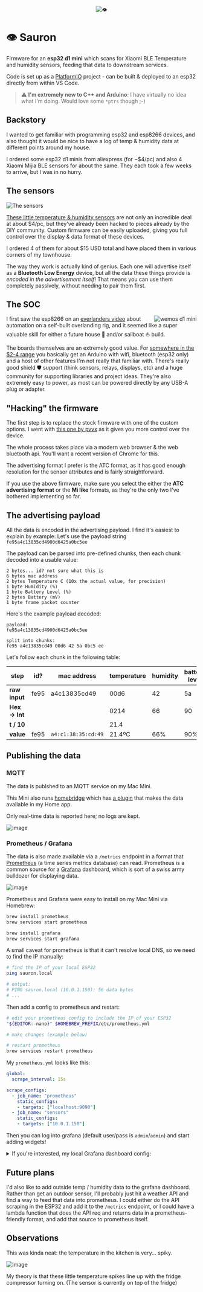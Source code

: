 <p align="center"><img src="https://user-images.githubusercontent.com/3444/112892697-a9583300-90a7-11eb-8f26-14f10f1d072e.gif" alt="👁️"/></p>

# 👁️ Sauron

Firmware for an **esp32 d1 mini** which scans for Xiaomi BLE Temperature and humidity sensors, feeding that data to downstream services.

Code is set up as a [PlatformIO](https://platformio.org) project - can be built & deployed to an esp32 directly from within VS Code.

> :warning: **I'm extremely new to C++ and Arduino**: I have virtually no idea what I'm doing. Would love some `*ptrs` though ;-)


## Backstory

I wanted to get familiar with programming esp32 and esp8266 devices, and also thought it would be nice to have a log of temp & humidity data at different points around my house.

I ordered some esp32 d1 minis from aliexpress (for ~$4/pc) and also 4 Xiaomi Mijia BLE sensors for about the same. They each took a few weeks to arrive, but I was in no hurry.


## The sensors

![The sensors](https://user-images.githubusercontent.com/3444/112892474-59796c00-90a7-11eb-8b7e-2baac52011b7.png)

[These little temperature & humidity sensors](https://www.aliexpress.com/wholesale?catId=0&initiative_id=SB_20210329142009&SearchText=xiaomi+mijia+temperature+humidity+2) are not only an incredible deal at about $4/pc, but they've already been hacked to pieces already by the DIY community. Custom firmware can be easily uploaded, giving you full control over the display & data format of these devices.

I ordered 4 of them for about $15 USD total and have placed them in various corners of my townhouse.

The way they work is actually kind of genius. Each one will advertise itself as a **Bluetooth Low Energy** device, but all the data these things provide is _encoded in the advertisement itself_! That means you can use them completely passively, without needing to pair them first.


## The SOC

<img src="https://user-images.githubusercontent.com/3444/112905602-add91780-90b8-11eb-9289-cd1a81ac15ce.png" alt="wemos d1 mini" align="right"/>

I first saw the esp8266 on an [everlanders video](https://www.youtube.com/watch?v=aS3BiYaEfiw) about automation on a self-built overlanding rig, and it seemed like a super valuable skill for either a future house 🏡   and/or sailboat ⛵  build.

The boards themselves are an extremely good value. For [somewhere in the $2-4 range](https://www.aliexpress.com/wholesale?catId=0&initiative_id=SB_20210329155255&SearchText=wemos+d1+mini+esp32) you basically get an Arduino with wifi, bluetooth (esp32 only) and a host of other features I'm not really that familiar with. There's really good shield 🛡️  support (think sensors, relays, displays, etc) and a huge community for supporting libraries and project ideas. They're also extremely easy to power, as most can be powered directly by any USB-A plug or adapter.


## "Hacking" the firmware

The first step is to replace the stock firmware with one of the custom options. I went with [this one by pvvx](https://github.com/pvvx/ATC_MiThermometer#flashing-or-updating-the-firmware-ota) as it gives you more control over the device.

The whole process takes place via a modern web browser & the web bluetooth api. You'll want a recent version of Chrome for this.

The advertising format I prefer is the ATC format, as it has good enough resolution for the sensor attributes and is fairly straightforward.

If you use the above firmware, make sure you select the either the **ATC advertising format** or the **Mi like** formats, as they're the only two I've bothered implementing so far.

## The advertising payload

All the data is encoded in the advertising payload. I find it's easiest to explain by example: Let's use the payload string `fe95a4c13835cd4900d6425a0bc5ee`

The payload can be parsed into pre-defined chunks, then each chunk decoded into a usable value:
```
2 bytes... id? not sure what this is
6 bytes mac address
2 bytes Temperature C (10x the actual value, for precision)
1 byte Humidity (%)
1 byte Battery Level (%)
2 bytes Battery (mV)
1 byte frame packet counter
```

Here's the example payload decoded:

```
payload:
fe95a4c13835cd4900d6425a0bc5ee

split into chunks:
fe95 a4c13835cd49 00d6 42 5a 0bc5 ee
```

Let's follow each chunk in the following table:

| step | id? | mac address | temperature | humidity | battery level | battery (mV) | message counter |
| --- | --- | ------------- | ------------- | ------------- | ------------- | ------------- | ------------- |
| **raw input** | fe95 | a4c13835cd49  | 00d6  | 42 | 5a | 0bc5 | ee |
| **Hex -> Int** |  |  | 0214 | 66 | 90 | 3013 | 238 |
| **t / 10** |  |  | 21.4  |  |  |  |  |  |  |
| **value** | fe95 | `a4:c1:38:35:cd:49`  | 21.4ºC | 66% | 90% | 3.013V | 238 |


## Publishing the data

### MQTT 

The data is publshed to an MQTT service on my Mac Mini.

This Mini also runs [homebridge](https://homebridge.io) which has [a plugin](https://www.npmjs.com/package/homebridge-mqttthing) that makes the data available in my Home app.

Only real-time data is reported here; no logs are kept.

![image](https://user-images.githubusercontent.com/3444/121961717-c52db580-cd35-11eb-9bf2-5d7d9ecb1630.png)


### Prometheus / Grafana

The data is also made available via a `/metrics` endpoint in a format that [Prometheus](https://prometheus.io/) (a time series metrics database) can read. Prometheus is a common source for a [Grafana](https://grafana.com) dashboard, which is sort of a swiss army bulldozer for displaying data.

![image](https://user-images.githubusercontent.com/3444/121961502-81d34700-cd35-11eb-9349-494aa7c63eea.png)

Prometheus and Grafana were easy to install on my Mac Mini via Homebrew:

```bash
brew install prometheus
brew services start prometheus

brew install grafana
brew services start grafana
```

A small caveat for prometheus is that it can't resolve local DNS, so we need to find the IP manually:

```bash
# find the IP of your local ESP32
ping sauron.local

# output:
# PING sauron.local (10.0.1.150): 56 data bytes
# ...
```

Then add a config to prometheus and restart:

```bash
# edit your prometheus config to include the IP of your ESP32
"${EDITOR:-nano}" $HOMEBREW_PREFIX/etc/prometheus.yml

# make changes (example below)

# restart prometheus
brew services restart prometheus
```

My `prometheus.yml` looks like this:
```yml
global:
  scrape_interval: 15s

scrape_configs:
  - job_name: "prometheus"
    static_configs:
    - targets: ["localhost:9090"]
  - job_name: "sensors"
    static_configs:
    - targets: ["10.0.1.150"]
```

Then you can log into grafana (default user/pass is `admin`/`admin`) and start adding widgets!

<details>
 <summary>If you're interested, my local Grafana dashboard config:</summary>

  ```json
{
  "annotations": {
    "list": [
      {
        "builtIn": 1,
        "datasource": "-- Grafana --",
        "enable": true,
        "hide": true,
        "iconColor": "rgba(0, 211, 255, 1)",
        "name": "Annotations & Alerts",
        "type": "dashboard"
      }
    ]
  },
  "description": "",
  "editable": true,
  "gnetId": null,
  "graphTooltip": 0,
  "id": 4,
  "links": [],
  "panels": [
    {
      "datasource": null,
      "description": "",
      "fieldConfig": {
        "defaults": {
          "color": {
            "mode": "thresholds"
          },
          "mappings": [],
          "thresholds": {
            "mode": "absolute",
            "steps": [
              {
                "color": "yellow",
                "value": null
              },
              {
                "color": "red",
                "value": 80
              }
            ]
          },
          "unit": "none"
        },
        "overrides": [
          {
            "matcher": {
              "id": "byFrameRefID",
              "options": "temp"
            },
            "properties": [
              {
                "id": "unit",
                "value": "celsius"
              }
            ]
          },
          {
            "matcher": {
              "id": "byFrameRefID",
              "options": "hum"
            },
            "properties": [
              {
                "id": "unit",
                "value": "percent"
              }
            ]
          }
        ]
      },
      "gridPos": {
        "h": 9,
        "w": 6,
        "x": 0,
        "y": 0
      },
      "id": 5,
      "options": {
        "colorMode": "value",
        "graphMode": "area",
        "justifyMode": "auto",
        "orientation": "horizontal",
        "reduceOptions": {
          "calcs": [
            "lastNotNull"
          ],
          "fields": "",
          "values": false
        },
        "text": {},
        "textMode": "value"
      },
      "pluginVersion": "7.5.6",
      "targets": [
        {
          "exemplar": true,
          "expr": "temperature{sensor=\"THS_KITCHN\"}",
          "instant": false,
          "interval": "",
          "legendFormat": "temperature",
          "refId": "temp"
        },
        {
          "exemplar": true,
          "expr": "humidity{sensor=\"THS_KITCHN\"}",
          "hide": false,
          "interval": "",
          "legendFormat": "humidity",
          "refId": "hum"
        }
      ],
      "timeFrom": null,
      "timeShift": null,
      "title": "Kitchen",
      "type": "stat"
    },
    {
      "datasource": null,
      "description": "",
      "fieldConfig": {
        "defaults": {
          "color": {
            "mode": "thresholds"
          },
          "mappings": [],
          "thresholds": {
            "mode": "absolute",
            "steps": [
              {
                "color": "green",
                "value": null
              },
              {
                "color": "red",
                "value": 80
              }
            ]
          },
          "unit": "short"
        },
        "overrides": [
          {
            "matcher": {
              "id": "byFrameRefID",
              "options": "temp"
            },
            "properties": [
              {
                "id": "unit",
                "value": "celsius"
              }
            ]
          },
          {
            "matcher": {
              "id": "byFrameRefID",
              "options": "hum"
            },
            "properties": [
              {
                "id": "unit",
                "value": "percent"
              }
            ]
          }
        ]
      },
      "gridPos": {
        "h": 9,
        "w": 6,
        "x": 6,
        "y": 0
      },
      "id": 6,
      "options": {
        "colorMode": "value",
        "graphMode": "area",
        "justifyMode": "auto",
        "orientation": "horizontal",
        "reduceOptions": {
          "calcs": [
            "lastNotNull"
          ],
          "fields": "",
          "values": false
        },
        "text": {},
        "textMode": "value"
      },
      "pluginVersion": "7.5.6",
      "targets": [
        {
          "exemplar": true,
          "expr": "temperature{sensor=\"THS_LVROOM\"}",
          "instant": false,
          "interval": "",
          "legendFormat": "temperature",
          "refId": "temp"
        },
        {
          "exemplar": true,
          "expr": "humidity{sensor=\"THS_LVROOM\"}",
          "hide": false,
          "interval": "",
          "legendFormat": "humidity",
          "refId": "hum"
        }
      ],
      "timeFrom": null,
      "timeShift": null,
      "title": "Living room",
      "type": "stat"
    },
    {
      "datasource": null,
      "description": "",
      "fieldConfig": {
        "defaults": {
          "color": {
            "mode": "thresholds"
          },
          "mappings": [],
          "thresholds": {
            "mode": "absolute",
            "steps": [
              {
                "color": "purple",
                "value": null
              },
              {
                "color": "red",
                "value": 80
              }
            ]
          },
          "unit": "none"
        },
        "overrides": [
          {
            "matcher": {
              "id": "byFrameRefID",
              "options": "temp"
            },
            "properties": [
              {
                "id": "unit",
                "value": "celsius"
              }
            ]
          },
          {
            "matcher": {
              "id": "byFrameRefID",
              "options": "hum"
            },
            "properties": [
              {
                "id": "unit",
                "value": "percent"
              }
            ]
          }
        ]
      },
      "gridPos": {
        "h": 9,
        "w": 6,
        "x": 12,
        "y": 0
      },
      "id": 7,
      "options": {
        "colorMode": "value",
        "graphMode": "area",
        "justifyMode": "auto",
        "orientation": "horizontal",
        "reduceOptions": {
          "calcs": [
            "lastNotNull"
          ],
          "fields": "",
          "values": false
        },
        "text": {},
        "textMode": "value"
      },
      "pluginVersion": "7.5.6",
      "targets": [
        {
          "exemplar": true,
          "expr": "temperature{sensor=\"THS_BDROOM\"}",
          "instant": false,
          "interval": "",
          "legendFormat": "temperature",
          "refId": "temp"
        },
        {
          "exemplar": true,
          "expr": "humidity{sensor=\"THS_BDROOM\"}",
          "hide": false,
          "interval": "",
          "legendFormat": "humidity",
          "refId": "hum"
        }
      ],
      "timeFrom": null,
      "timeShift": null,
      "title": "Bedroom",
      "type": "stat"
    },
    {
      "datasource": null,
      "description": "",
      "fieldConfig": {
        "defaults": {
          "color": {
            "mode": "thresholds"
          },
          "mappings": [],
          "thresholds": {
            "mode": "absolute",
            "steps": [
              {
                "color": "blue",
                "value": null
              },
              {
                "color": "red",
                "value": 80
              }
            ]
          },
          "unit": "short"
        },
        "overrides": [
          {
            "matcher": {
              "id": "byFrameRefID",
              "options": "temp"
            },
            "properties": [
              {
                "id": "unit",
                "value": "celsius"
              }
            ]
          },
          {
            "matcher": {
              "id": "byFrameRefID",
              "options": "hum"
            },
            "properties": [
              {
                "id": "unit",
                "value": "percent"
              }
            ]
          }
        ]
      },
      "gridPos": {
        "h": 9,
        "w": 6,
        "x": 18,
        "y": 0
      },
      "id": 2,
      "options": {
        "colorMode": "value",
        "graphMode": "area",
        "justifyMode": "auto",
        "orientation": "horizontal",
        "reduceOptions": {
          "calcs": [
            "lastNotNull"
          ],
          "fields": "",
          "values": false
        },
        "text": {},
        "textMode": "value"
      },
      "pluginVersion": "7.5.6",
      "targets": [
        {
          "exemplar": true,
          "expr": "temperature{sensor=\"THS_OFFICE\"}",
          "instant": false,
          "interval": "",
          "legendFormat": "temperature",
          "refId": "temp"
        },
        {
          "exemplar": true,
          "expr": "humidity{sensor=\"THS_OFFICE\"}",
          "hide": false,
          "interval": "",
          "legendFormat": "humidity",
          "refId": "hum"
        }
      ],
      "timeFrom": null,
      "timeShift": null,
      "title": "Office",
      "type": "stat"
    },
    {
      "aliasColors": {},
      "bars": false,
      "dashLength": 10,
      "dashes": false,
      "datasource": null,
      "fieldConfig": {
        "defaults": {},
        "overrides": []
      },
      "fill": 1,
      "fillGradient": 0,
      "gridPos": {
        "h": 8,
        "w": 9,
        "x": 0,
        "y": 9
      },
      "hiddenSeries": false,
      "id": 9,
      "legend": {
        "avg": false,
        "current": false,
        "max": false,
        "min": false,
        "show": true,
        "total": false,
        "values": false
      },
      "lines": true,
      "linewidth": 1,
      "nullPointMode": "null",
      "options": {
        "alertThreshold": true
      },
      "percentage": false,
      "pluginVersion": "7.5.6",
      "pointradius": 2,
      "points": false,
      "renderer": "flot",
      "seriesOverrides": [],
      "spaceLength": 10,
      "stack": false,
      "steppedLine": false,
      "targets": [
        {
          "exemplar": true,
          "expr": "temperature{instance=\"10.0.1.150:80\"}",
          "interval": "",
          "legendFormat": "{{sensor}}",
          "refId": "A"
        }
      ],
      "thresholds": [],
      "timeFrom": null,
      "timeRegions": [],
      "timeShift": null,
      "title": "Temperature",
      "tooltip": {
        "shared": true,
        "sort": 0,
        "value_type": "individual"
      },
      "type": "graph",
      "xaxis": {
        "buckets": null,
        "mode": "time",
        "name": null,
        "show": true,
        "values": []
      },
      "yaxes": [
        {
          "$$hashKey": "object:373",
          "decimals": null,
          "format": "short",
          "label": "Celcius",
          "logBase": 1,
          "max": "30",
          "min": "15",
          "show": true
        },
        {
          "$$hashKey": "object:374",
          "format": "short",
          "label": null,
          "logBase": 1,
          "max": null,
          "min": null,
          "show": true
        }
      ],
      "yaxis": {
        "align": false,
        "alignLevel": null
      }
    },
    {
      "aliasColors": {},
      "bars": false,
      "dashLength": 10,
      "dashes": false,
      "datasource": null,
      "fieldConfig": {
        "defaults": {},
        "overrides": []
      },
      "fill": 1,
      "fillGradient": 0,
      "gridPos": {
        "h": 8,
        "w": 8,
        "x": 9,
        "y": 9
      },
      "hiddenSeries": false,
      "id": 10,
      "legend": {
        "avg": false,
        "current": false,
        "max": false,
        "min": false,
        "show": true,
        "total": false,
        "values": false
      },
      "lines": true,
      "linewidth": 1,
      "nullPointMode": "null",
      "options": {
        "alertThreshold": true
      },
      "percentage": false,
      "pluginVersion": "7.5.6",
      "pointradius": 2,
      "points": false,
      "renderer": "flot",
      "seriesOverrides": [],
      "spaceLength": 10,
      "stack": false,
      "steppedLine": false,
      "targets": [
        {
          "exemplar": true,
          "expr": "humidity{instance=\"10.0.1.150:80\"}",
          "interval": "",
          "legendFormat": "{{sensor}}",
          "refId": "A"
        }
      ],
      "thresholds": [],
      "timeFrom": null,
      "timeRegions": [],
      "timeShift": null,
      "title": "Humidity",
      "tooltip": {
        "shared": true,
        "sort": 0,
        "value_type": "individual"
      },
      "type": "graph",
      "xaxis": {
        "buckets": null,
        "mode": "time",
        "name": null,
        "show": true,
        "values": []
      },
      "yaxes": [
        {
          "$$hashKey": "object:373",
          "format": "short",
          "label": null,
          "logBase": 1,
          "max": null,
          "min": null,
          "show": true
        },
        {
          "$$hashKey": "object:374",
          "format": "short",
          "label": null,
          "logBase": 1,
          "max": null,
          "min": null,
          "show": true
        }
      ],
      "yaxis": {
        "align": false,
        "alignLevel": null
      }
    },
    {
      "datasource": null,
      "fieldConfig": {
        "defaults": {
          "color": {
            "mode": "thresholds"
          },
          "mappings": [],
          "thresholds": {
            "mode": "percentage",
            "steps": [
              {
                "color": "red",
                "value": null
              },
              {
                "color": "orange",
                "value": 10
              },
              {
                "color": "green",
                "value": 20
              }
            ]
          },
          "unit": "percent"
        },
        "overrides": []
      },
      "gridPos": {
        "h": 8,
        "w": 7,
        "x": 17,
        "y": 9
      },
      "id": 12,
      "options": {
        "reduceOptions": {
          "calcs": [
            "lastNotNull"
          ],
          "fields": "",
          "values": false
        },
        "showThresholdLabels": false,
        "showThresholdMarkers": true,
        "text": {}
      },
      "pluginVersion": "7.5.6",
      "targets": [
        {
          "exemplar": true,
          "expr": "battery{instance=\"10.0.1.150:80\"}",
          "interval": "",
          "legendFormat": "{{sensor}}",
          "refId": "A"
        }
      ],
      "timeFrom": null,
      "timeShift": null,
      "title": "Battery",
      "type": "gauge"
    },
    {
      "datasource": null,
      "description": "",
      "fieldConfig": {
        "defaults": {
          "color": {
            "mode": "thresholds"
          },
          "custom": {
            "align": null,
            "displayMode": "basic",
            "filterable": false
          },
          "mappings": [],
          "max": 30,
          "min": 15,
          "thresholds": {
            "mode": "absolute",
            "steps": [
              {
                "color": "green",
                "value": null
              },
              {
                "color": "red",
                "value": 25
              }
            ]
          },
          "unit": "celsius"
        },
        "overrides": [
          {
            "matcher": {
              "id": "byName",
              "options": "Value #Temperature (lastNotNull)"
            },
            "properties": [
              {
                "id": "unit",
                "value": "celsius"
              },
              {
                "id": "displayName",
                "value": "Temperature"
              }
            ]
          },
          {
            "matcher": {
              "id": "byName",
              "options": "Value #Humidity (lastNotNull)"
            },
            "properties": [
              {
                "id": "unit",
                "value": "percent"
              },
              {
                "id": "max",
                "value": 100
              },
              {
                "id": "min",
                "value": 0
              },
              {
                "id": "thresholds",
                "value": {
                  "mode": "absolute",
                  "steps": [
                    {
                      "color": "green",
                      "value": null
                    },
                    {
                      "color": "red",
                      "value": 80
                    }
                  ]
                }
              },
              {
                "id": "displayName",
                "value": "Humidity"
              }
            ]
          },
          {
            "matcher": {
              "id": "byName",
              "options": "sensor"
            },
            "properties": [
              {
                "id": "custom.displayMode",
                "value": "auto"
              }
            ]
          },
          {
            "matcher": {
              "id": "byName",
              "options": "Time (lastNotNull)"
            },
            "properties": [
              {
                "id": "custom.displayMode",
                "value": "auto"
              },
              {
                "id": "unit",
                "value": "dateTimeFromNow"
              },
              {
                "id": "displayName",
                "value": "last updated"
              }
            ]
          }
        ]
      },
      "gridPos": {
        "h": 6,
        "w": 24,
        "x": 0,
        "y": 17
      },
      "id": 14,
      "options": {
        "frameIndex": 0,
        "showHeader": true
      },
      "pluginVersion": "7.5.6",
      "targets": [
        {
          "exemplar": true,
          "expr": "temperature",
          "format": "table",
          "instant": false,
          "interval": "",
          "legendFormat": "temperature",
          "refId": "Temperature"
        },
        {
          "exemplar": true,
          "expr": "humidity",
          "format": "table",
          "hide": false,
          "instant": false,
          "interval": "",
          "legendFormat": "humidity",
          "refId": "Humidity"
        }
      ],
      "title": "Summary",
      "transformations": [
        {
          "id": "groupBy",
          "options": {
            "fields": {
              "Time": {
                "aggregations": [
                  "lastNotNull"
                ],
                "operation": "aggregate"
              },
              "Value #A": {
                "aggregations": [
                  "lastNotNull"
                ],
                "operation": "aggregate"
              },
              "Value #B": {
                "aggregations": [
                  "lastNotNull"
                ],
                "operation": "aggregate"
              },
              "Value #Humidity": {
                "aggregations": [
                  "lastNotNull"
                ],
                "operation": "aggregate"
              },
              "Value #Temperature": {
                "aggregations": [
                  "lastNotNull"
                ],
                "operation": "aggregate"
              },
              "__name__": {
                "aggregations": [],
                "operation": null
              },
              "sensor": {
                "aggregations": [],
                "operation": "groupby"
              }
            }
          }
        },
        {
          "id": "merge",
          "options": {}
        }
      ],
      "type": "table"
    }
  ],
  "refresh": "30s",
  "schemaVersion": 27,
  "style": "dark",
  "tags": [],
  "templating": {
    "list": []
  },
  "time": {
    "from": "now-24h",
    "to": "now"
  },
  "timepicker": {},
  "timezone": "",
  "title": "Massey",
  "uid": "QkZ9Px6Gz",
  "version": 15
}
```
 
</details>


## Future plans

I'd also like to add outside temp / humidity data to the grafana dashboard. Rather than get an outdoor sensor, I'll probably just hit a weather API and find a way to feed that data into prometheus. I could either do the API scraping in the ESP32 and add it to the `/metrics` endpoint, or I could have a lambda function that does the API req and returns data in a prometheus-friendly format, and add that source to prometheus itself.

## Observations

This was kinda neat: the temperature in the kitchen is very... spiky.

![image](https://user-images.githubusercontent.com/3444/121965064-7898a900-cd3a-11eb-9e3a-3b98022354f9.png)

My theory is that these little temperature spikes line up with the fridge compressor turning on. (The sensor is currently on top of the fridge)
